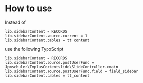 # How to use

Instead of 
```
lib.sidebarContent = RECORDS
lib.sidebarContent.source.current = 1
lib.sidebarContent.tables = tt_content
```

use the following TypoScript
```
lib.sidebarContent = RECORDS
lib.sidebarContent.source.postUserFunc = Jpmschuler\TvplusContentslide\SlideController->main
lib.sidebarContent.source.postUserFunc.field = field_sidebar
lib.sidebarContent.tables = tt_content
```
